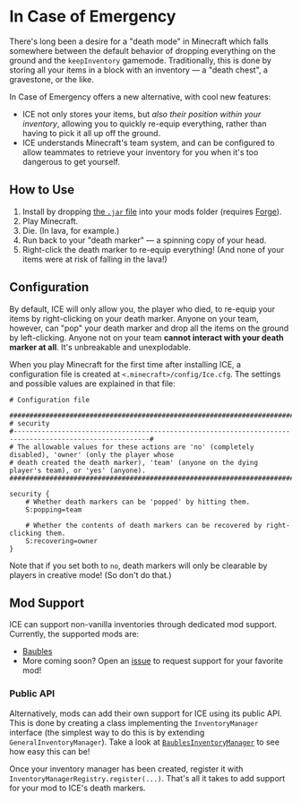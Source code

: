 # In Case of Emergency

There's long been a desire for a "death mode" in Minecraft which falls somewhere between the default behavior of dropping everything on the ground and the `keepInventory` gamemode.  Traditionally, this is done by storing all your items in a block with an inventory — a "death chest", a gravestone, or the like.

In Case of Emergency offers a new alternative, with cool new features:

* ICE not only stores your items, but *also their position within your inventory*, allowing you to quickly re-equip everything, rather than having to pick it all up off the ground.
* ICE understands Minecraft's team system, and can be configured to allow teammates to retrieve your inventory for you when it's too dangerous to get yourself.

## How to Use

1. Install by dropping [the `.jar` file](https://github.com/benblank/Ice/releases/latest) into your mods folder (requires [Forge](http://www.minecraftforge.net/)).
2. Play Minecraft.
3. Die.  (In lava, for example.)
4. Run back to your "death marker" — a spinning copy of your head.
5. Right-click the death marker to re-equip everything!  (And none of your items were at risk of falling in the lava!)

## Configuration

By default, ICE will only allow you, the player who died, to re-equip your items by right-clicking on your death marker.  Anyone on your team, however, can "pop" your death marker and drop all the items on the ground by left-clicking.  Anyone not on your team **cannot interact with your death marker at all**.  It's unbreakable and unexplodable.

When you play Minecraft for the first time after installing ICE, a configuration file is created at `<.minecraft>/config/Ice.cfg`.  The settings and possible values are explained in that file:

    # Configuration file
    
    ##########################################################################################################
    # security
    #--------------------------------------------------------------------------------------------------------#
    # The allowable values for these actions are 'no' (completely disabled), 'owner' (only the player whose
    # death created the death marker), 'team' (anyone on the dying player's team), or 'yes' (anyone).
    ##########################################################################################################
    
    security {
        # Whether death markers can be 'popped' by hitting them.
        S:popping=team
    
        # Whether the contents of death markers can be recovered by right-clicking them.
        S:recovering=owner
    }

Note that if you set both to `no`, death markers will only be clearable by players in creative mode!  (So don't do that.)

## Mod Support

ICE can support non-vanilla inventories through dedicated mod support.  Currently, the supported mods are:

* [Baubles](http://www.minecraftforum.net/forums/mapping-and-modding/minecraft-mods/1294623)
* More coming soon?  Open an [issue](https://github.com/benblank/Ice/issues) to request support for your favorite mod!

### Public API

Alternatively, mods can add their own support for ICE using its public API.  This is done by creating a class implementing the `InventoryManager` interface (the simplest way to do this is by extending `GeneralInventoryManager`).  Take a look at [`BaublesInventoryManager`](src/main/java/com/five35/minecraft/ice/BaublesInventoryManager.java) to see how easy this can be!

Once your inventory manager has been created, register it with `InventoryManagerRegistry.register(...)`.  That's all it takes to add support for your mod to ICE's death markers.
